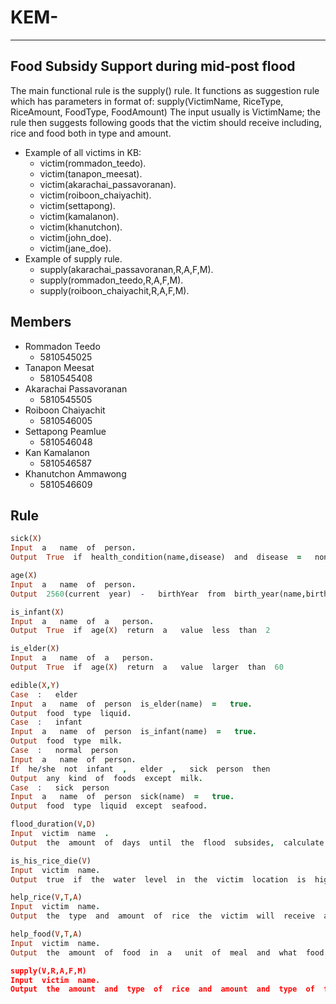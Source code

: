 # KEM-
---
## Food Subsidy Support during mid-post flood
The main functional rule is the supply() rule. It functions as suggestion rule which has parameters in format of: supply(VictimName, RiceType, RiceAmount, FoodType, FoodAmount)
The input usually is VictimName; the rule then suggests following goods that the victim should receive including, rice and food both in type and amount.
* Example of all victims in KB:
  * victim(rommadon_teedo).
  * victim(tanapon_meesat).
  * victim(akarachai_passavoranan).
  * victim(roiboon_chaiyachit).
  * victim(settapong).
  * victim(kamalanon).
  * victim(khanutchon).
  * victim(john_doe).
  * victim(jane_doe).
 * Example of supply rule.
   * supply(akarachai_passavoranan,R,A,F,M).
   * supply(rommadon_teedo,R,A,F,M).
   * supply(roiboon_chaiyachit,R,A,F,M).
## Members
 
* Rommadon Teedo
  * 5810545025
* Tanapon Meesat
  * 5810545408
* Akarachai Passavoranan
  * 5810545505
* Roiboon Chaiyachit
  * 5810546005
* Settapong Peamlue
  * 5810546048
* Kan Kamalanon
  * 5810546587
* Khanutchon Ammawong
  * 5810546609



## Rule
```prolog
sick(X)
Input​ ​ a ​ ​ name​ ​ of​ ​ person.
Output​ ​ True​ ​ if​ ​ health_condition(name,disease)​ ​ and​ ​ disease​ ​ = ​ ​ none​ ​ .

age(X)
Input​ ​ a ​ ​ name​ ​ of​ ​ person.
Output​ ​ 2560(current​ ​ year)​ ​ - ​ ​ birthYear​ ​ from​ ​ birth_year(name,birthYear).

is_infant(X)
Input​ ​ a ​ ​ name​ ​ of​ ​ a ​ ​ person.
Output​ ​ True​ ​ if​ ​ age(X)​ ​ return​ ​ a ​ ​ value​ ​ less​ ​ than​ ​ 2

is_elder(X)
Input​ ​ a ​ ​ name​ ​ of​ ​ a ​ ​ person.
Output​ ​ True​ ​ if​ ​ age(X)​ ​ return​ ​ a ​ ​ value​ ​ larger​ ​ than​ ​ 60

edible(X,Y)
Case​ ​ : ​ ​ elder
Input​ ​ a ​ ​ name​ ​ of​ ​ person​ ​ is_elder(name)​ ​ = ​ ​ true.
Output​ ​ food​ ​ type​ ​ liquid.
Case​ ​ : ​ ​ infant
Input​ ​ a ​ ​ name​ ​ of​ ​ person​ ​ is_infant(name)​ ​ = ​ ​ true.
Output​ ​ food​ ​ type​ ​ milk.
Case​ ​ : ​ ​ normal​ ​ person
Input​ ​ a ​ ​ name​ ​ of​ ​ person.
If​ ​ he/she​ ​ not​ ​ infant​ ​ , ​ ​ elder​ ​ , ​ ​ sick​ ​ person​ ​ then
Output​ ​ any​ ​ kind​ ​ of​ ​ foods​ ​ except​ ​ milk.
Case​ ​ : ​ ​ sick​ ​ person
Input​ ​ a ​ ​ name​ ​ of​ ​ person​ ​ sick(name)​ ​ = ​ ​ true.
Output​ ​ food​ ​ type​ ​ liquid​ ​ except​ ​ seafood.

flood_duration(V,D)
Input​ ​ victim​ ​ name​ ​ .
Output​ ​ the​ ​ amount​ ​ of​ ​ days​ ​ until​ ​ the​ ​ flood​ ​ subsides,​ ​ calculate​ ​ from​ ​ the​ ​ water​ ​ level​ ​ of​ ​ the​ ​ victim​ ​ using​ ​ the formula​ ​ round(6.94*sqrt(H))​ ​ with​ ​ H ​ ​ being​ ​ the​ ​ water​ ​ level​ ​ of​ ​ the​ ​ victim.

is_his_rice_die(V)
Input​ ​ victim​ ​ name.
Output​ ​ true​ ​ if​ ​ the​ ​ water​ ​ level​ ​ in​ ​ the​ ​ victim​ ​ location​ ​ is​ ​ higher​ ​ than​ ​ the​ ​ water​ ​ tolerance​ ​ of​ the​ ​ victim’s​ ​ rice.

help_rice(V,T,A)
Input​ ​ victim​ ​ name.
Output​ ​ the​ ​ type​ ​ and​ ​ amount​ ​ of​ ​ rice​ ​ the​ ​ victim​ ​ will​ ​ receive​ ​ according​ ​ what​ ​ type​ ​ of​ ​ rice​ ​ he​ ​ has​ ​ planted​ ​ and his cultivated area in rai unit multiply by 0.4356 equal to amount of seed he will get in kg unit.

help_food(V,T,A)
Input​ ​ victim​ ​ name.
Output​ ​ the​ ​ amount​ ​ of​ ​ food​ ​ in​ ​ a ​ ​ unit​ ​ of​ ​ meal​ ​ and​ ​ what​ ​ food​ ​ to​ ​ send​ ​ according​ ​ to​ ​ the​ ​ flood​ ​ duration​ ​ and​ ​ the victim's​ ​ health​ ​ condition.

supply(V,R,A,F,M)
Input​ ​ victim​ ​ name.
Output​ ​ the​ ​ amount​ ​ and​ ​ type​ ​ of​ ​ rice​ ​ and​ ​ amount​ ​ and​ ​ type​ ​ of​ ​ food​ ​ for​ ​ that​ ​ victim,​ ​ determine​ ​ the​ ​ type​ ​ and amount​ ​ using​ ​ help_food(V,F,M)​ ​ and​ ​ help_rice(V,R,A)
```
